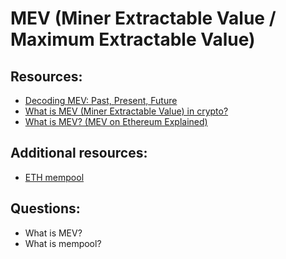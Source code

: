 # MEV (Miner Extractable Value / Maximum Extractable Value)


## Resources:

* [Decoding MEV: Past, Present, Future](https://www.youtube.com/watch?v=F9IuBZGseFQ)
* [What is MEV (Miner Extractable Value) in crypto?](https://blog.pantherprotocol.io/miner-extractable-value-the-good-the-bad-the-ugly/)
* [What is MEV? (MEV on Ethereum Explained)](https://www.youtube.com/watch?v=fBR5Rjwk5C4)

## Additional resources: 

* [ETH mempool](https://etherscan.io/txsPending)

## Questions:

* What is MEV?
* What is mempool?
